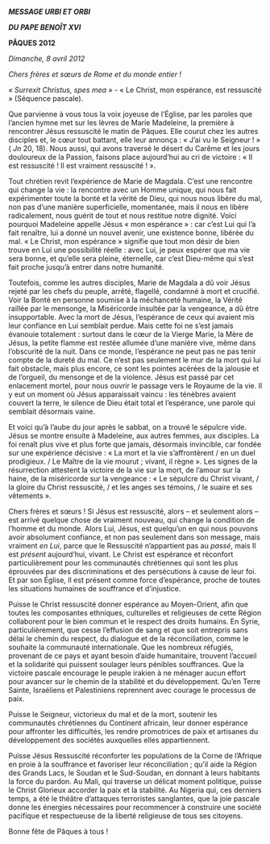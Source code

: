 ***MESSAGE URBI ET ORBI***

***DU PAPE BENOÎT XVI***

**PÂQUES 2012**

*Dimanche, 8 avril 2012*

*Chers frères et sœurs de Rome et du monde entier !*

*« Surrexit Christus, spes mea »* - « Le Christ, mon espérance, est ressuscité » (Séquence pascale).

Que parvienne à vous tous la voix joyeuse de l’Église, par les paroles que l’ancien hymne met sur les lèvres de Marie Madeleine, la première à rencontrer Jésus ressuscité le matin de Pâques. Elle courut chez les autres disciples et, le cœur tout battant, elle leur annonça : « J’ai vu le Seigneur ! » ( *Jn* 20, 18). Nous aussi, qui avons traversé le désert du Carême et les jours douloureux de la Passion, faisons place aujourd’hui au cri de victoire : « Il est ressuscité ! Il est vraiment ressuscité ! ».

Tout chrétien revit l’expérience de Marie de Magdala. C’est une rencontre qui change la vie : la rencontre avec un Homme unique, qui nous fait expérimenter toute la bonté et la vérité de Dieu, qui nous nous libère du mal, non pas d’une manière superficielle, momentanée, mais il nous en libère radicalement, nous guérit de tout et nous restitue notre dignité. Voici pourquoi Madeleine appelle Jésus « mon espérance » : car c’est Lui qui l’a fait renaître, lui a donné un nouvel avenir, une existence bonne, libérée du mal. « Le Christ, mon espérance » signifie que tout mon désir de bien trouve en Lui une possibilité réelle : avec Lui, je peux espérer que ma vie sera bonne, et qu’elle sera pleine, éternelle, car c’est Dieu-même qui s’est fait proche jusqu’à entrer dans notre humanité.

Toutefois, comme les autres disciples, Marie de Magdala a dû voir Jésus rejeté par les chefs du peuple, arrêté, flagellé, condamné à mort et crucifié. Voir la Bonté en personne soumise à la méchanceté humaine, la Vérité raillée par le mensonge, la Miséricorde insultée par la vengeance, a dû être insupportable. Avec la mort de Jésus, l’espérance de ceux qui avaient mis leur confiance en Lui semblait perdue. Mais cette foi ne s’est jamais évanouie totalement : surtout dans le cœur de la Vierge Marie, la Mère de Jésus, la petite flamme est restée allumée d’une manière vive, même dans l’obscurité de la nuit. Dans ce monde, l’espérance ne peut pas ne pas tenir compte de la dureté du mal. Ce n’est pas seulement le mur de la mort qui lui fait obstacle, mais plus encore, ce sont les pointes acérées de la jalousie et de l’orgueil, du mensonge et de la violence. Jésus est passé par cet enlacement mortel, pour nous ouvrir le passage vers le Royaume de la vie. Il y eut un moment où Jésus apparaissait vaincu : les ténèbres avaient couvert la terre, le silence de Dieu était total et l’espérance, une parole qui semblait désormais vaine.

Et voici qu’à l’aube du jour après le sabbat, on a trouvé le sépulcre vide. Jésus se montre ensuite à Madeleine, aux autres femmes, aux disciples. La foi renaît plus vive et plus forte que jamais, désormais invincible, car fondée sur une expérience décisive : « La mort et la vie s’affrontèrent / en un duel prodigieux. / Le Maître de la vie mourut ; vivant, il règne ». Les signes de la résurrection attestent la victoire de la vie sur la mort, de l’amour sur la haine, de la miséricorde sur la vengeance : « Le sépulcre du Christ vivant, / la gloire du Christ ressuscité, / et les anges ses témoins, / le suaire et ses vêtements ».

Chers frères et sœurs ! Si Jésus est ressuscité, alors – et seulement alors – est arrivé quelque chose de vraiment nouveau, qui change la condition de l’homme et du monde. Alors Lui, Jésus, est quelqu’un en qui nous pouvons avoir absolument confiance, et non pas seulement dans son message, mais vraiment *en Lui*, parce que le Ressuscité n’appartient pas au *passé*, mais Il est *présent* aujourd’hui, vivant. Le Christ est espérance et réconfort particulièrement pour les communautés chrétiennes qui sont les plus éprouvées par des discriminations et des persécutions à cause de leur foi. Et par son Église, Il est présent comme force d’espérance, proche de toutes les situations humaines de souffrance et d’injustice.

Puisse le Christ ressuscité donner espérance au Moyen-Orient, afin que toutes les composantes ethniques, culturelles et religieuses de cette Région collaborent pour le bien commun et le respect des droits humains. En Syrie, particulièrement, que cesse l’effusion de sang et que soit entrepris sans délai le chemin du respect, du dialogue et de la réconciliation, comme le souhaite la communauté internationale. Que les nombreux réfugiés, provenant de ce pays et ayant besoin d’aide humanitaire, trouvent l’accueil et la solidarité qui puissent soulager leurs pénibles souffrances. Que la victoire pascale encourage le peuple irakien à ne ménager aucun effort pour avancer sur le chemin de la stabilité et du développement. Qu’en Terre Sainte, Israéliens et Palestiniens reprennent avec courage le processus de paix.

Puisse le Seigneur, victorieux du mal et de la mort, soutenir les communautés chrétiennes du Continent africain, leur donner espérance pour affronter les difficultés, les rendre promotrices de paix et artisanes du développement des sociétés auxquelles elles appartiennent.

Puisse Jésus Ressuscité réconforter les populations de la Corne de l’Afrique en proie à la souffrance et favoriser leur réconciliation ; qu’il aide la Région des Grands Lacs, le Soudan et le Sud-Soudan, en donnant à leurs habitants la force du pardon. Au Mali, qui traverse un délicat moment politique, puisse le Christ Glorieux accorder la paix et la stabilité. Au Nigeria qui, ces derniers temps, a été le théâtre d’attaques terroristes sanglantes, que la joie pascale donne les énergies nécessaires pour recommencer à construire une société pacifique et respectueuse de la liberté religieuse de tous ses citoyens.

Bonne fête de Pâques à tous !